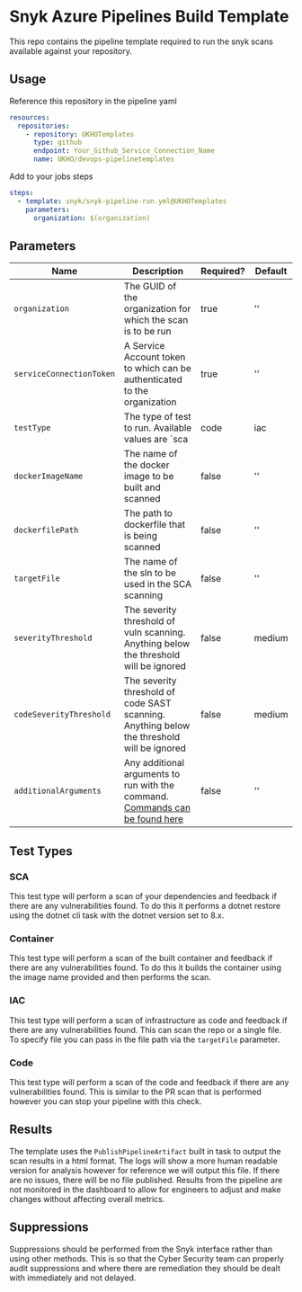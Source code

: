 # Snyk Azure Pipelines Build Template
This repo contains the pipeline template required to run the snyk scans available against your repository.

## Usage

Reference this repository in the pipeline yaml
```yaml
resources:
  repositories:
    - repository: UKHOTemplates
      type: github
      endpoint: Your_Github_Service_Connection_Name
      name: UKHO/devops-pipelinetemplates
```

Add to your jobs steps

```yaml
steps:
  - template: snyk/snyk-pipeline-run.yml@UKHOTemplates
    parameters:
      organization: $(organization)
```

## Parameters

| Name                    | Description                                                                                | Required? | Default |
|-------------------------|--------------------------------------------------------------------------------------------|-----------|---------|
| `organization`          | The GUID of the organization for which the scan is to be run                               | true      | ''      |
| `serviceConnectionToken`| A Service Account token to which can be authenticated to the organization                  | true      | ''      |
| `testType`              | The type of test to run. Available values are `sca|code|iac|container`                     | false     | sca     |
| `dockerImageName`       | The name of the docker image to be built and scanned                                       | false     | ''      |
| `dockerfilePath`        | The path to dockerfile that is being scanned                                               | false     | ''      |
| `targetFile`            | The name of the sln to be used in the SCA scanning                                         | false     | ''      |
| `severityThreshold`     | The severity threshold of vuln scanning. Anything below the threshold will be ignored      | false     | medium  |
| `codeSeverityThreshold` | The severity threshold of code SAST scanning. Anything below the threshold will be ignored | false     | medium  |
| `additionalArguments`   | Any additional arguments to run with the command. [Commands can be found here](https://docs.snyk.io/snyk-cli/cli-commands-and-options-summary#options-for-multiple-commands)                                                        | false     | ''      |

## Test Types

### SCA
This test type will perform a scan of your dependencies and feedback if there are any vulnerabilities found. To do this it performs a dotnet restore using the dotnet cli task with the dotnet version set to 8.x.

### Container
This test type will perform a scan of the built container and feedback if there are any vulnerabilities found. To do this it builds the container using the image name provided and then performs the scan.

### IAC
This test type will perform a scan of infrastructure as code and feedback if there are any vulnerabilities found. This can scan the repo or a single file. To specify file you can pass in the file path via the `targetFile` parameter.

### Code
This test type will perform a scan of the code and feedback if there are any vulnerabilities found. This is similar to the PR scan that is performed however you can stop your pipeline with this check.

## Results

The template uses the `PublishPipelineArtifact` built in task to output the scan results in a html format. The logs will show a more human readable version for analysis however for reference we will output this file. If there are no issues, there will be no file published. Results from the pipeline are not monitored in the dashboard to allow for engineers to adjust and make changes without affecting overall metrics.

## Suppressions

Suppressions should be performed from the Snyk interface rather than using other methods. This is so that the Cyber Security team can properly audit suppressions and where there are remediation they should be dealt with immediately and not delayed. 
